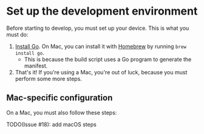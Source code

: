 # Set up the development environment
Before starting to develop, you must set up your device. This is what you must
do:

1. [Install Go](https://golang.org/doc/install). On Mac, you can install it
with [Homebrew](https://brew.sh/) by running `brew install go`.
   - This is because the build script uses a Go program to generate the
   manifest.
2. That's it! If you're using a Mac, you're out of luck, because you must
perform some more steps.

## Mac-specific configuration
On a Mac, you must also follow these steps:

TODO(Issue #18): add macOS steps
